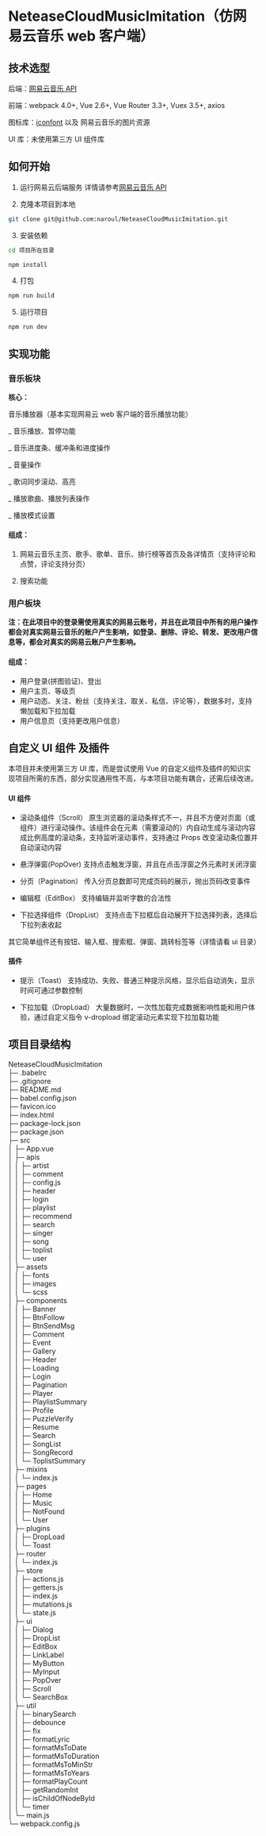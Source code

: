 # NeteaseCloudMusicImitation（仿网易云音乐 web 客户端）

## 技术选型

后端：[网易云音乐 API](https://github.com/Binaryify/NeteaseCloudMusicApi 'Binaryify/NeteaseCloudMusicApi')

前端：webpack 4.0+, Vue 2.6+, Vue Router 3.3+, Vuex 3.5+, axios

图标库：[iconfont](https://www.iconfont.cn) 以及 网易云音乐的图片资源

UI 库：未使用第三方 UI 组件库

## 如何开始

1. 运行网易云后端服务 详情请参考[网易云音乐 API](https://github.com/Binaryify/NeteaseCloudMusicApi 'Binaryify/NeteaseCloudMusicApi')

2. 克隆本项目到本地

```bash
git clone git@github.com:naroul/NeteaseCloudMusicImitation.git
```

3. 安装依赖

```bash
cd 项目所在目录

npm install
```

4. 打包

```bash
npm run build
```

5. 运行项目

```bash
npm run dev
```

## 实现功能

### 音乐板块

**核心：**

音乐播放器（基本实现网易云 web 客户端的音乐播放功能）

_ 音乐播放、暂停功能

_ 音乐进度条、缓冲条和进度操作

_ 音量操作

_ 歌词同步滚动、高亮

_ 播放歌曲、播放列表操作

_ 播放模式设置

#### 组成：

1. 网易云音乐主页、歌手、歌单、音乐、排行榜等首页及各详情页（支持评论和点赞，评论支持分页）

2. 搜索功能


### 用户板块

**注：在此项目中的登录需使用真实的网易云账号，并且在此项目中所有的用户操作都会对真实网易云音乐的账户产生影响，如登录、删除、评论、转发、更改用户信息等，都会对真实的网易云账户产生影响。**

#### 组成：

- 用户登录(拼图验证)、登出
- 用户主页、等级页
- 用户动态、关注、粉丝（支持关注、取关、私信、评论等），数据多时，支持懒加载和下拉加载
- 用户信息页（支持更改用户信息）


## 自定义 UI 组件 及插件

本项目并未使用第三方 UI 库，而是尝试使用 Vue 的自定义组件及插件的知识实现项目所需的东西，部分实现通用性不高，与本项目功能有耦合，还需后续改进。

#### UI 组件

- 滚动条组件（Scroll） 原生浏览器的滚动条样式不一，并且不方便对页面（或组件）进行滚动操作。该组件会在元素（需要滚动的）内自动生成与滚动内容成比例高度的滚动条，支持监听滚动事件，支持通过 Props 改变滚动条位置并自动滚动内容

- 悬浮弹窗(PopOver) 支持点击触发浮窗，并且在点击浮窗之外元素时关闭浮窗

- 分页（Pagination） 传入分页总数即可完成页码的展示，抛出页码改变事件

- 编辑框（EditBox） 支持编辑并监听字数的合法性

- 下拉选择组件（DropList） 支持点击下拉框后自动展开下拉选择列表，选择后下拉列表收起

其它简单组件还有按钮、输入框、搜索框、弹窗、跳转标签等（详情请看 ui 目录）

#### 插件

- 提示（Toast） 支持成功、失败、普通三种提示风格，显示后自动消失，显示时间可通过参数控制

- 下拉加载（DropLoad） 大量数据时，一次性加载完成数据影响性能和用户体验，通过自定义指令 v-dropload 绑定滚动元素实现下拉加载功能


## 项目目录结构

NeteaseCloudMusicImitation  
├─ .babelrc                                      
├─ .gitignore                           
├─ README.md  
├─ babel.config.json                     
├─ favicon.ico  
├─ index.html                            
├─ package-lock.json  
├─ package.json  
├─ src  
│    ├─ App.vue                           
│    ├─ apis                             
│    │    ├─ artist                           
│    │    ├─ comment  
│    │    ├─ config.js                        
│    │    ├─ header    
│    │    ├─ login  
│    │    ├─ playlist  
│    │    ├─ recommend  
│    │    ├─ search  
│    │    ├─ singer    
│    │    ├─ song   
│    │    ├─ toplist  
│    │    └─ user  
│    ├─ assets                            
│    │    ├─ fonts  
│    │    ├─ images  
│    │    └─ scss  
│    ├─ components                      
│    │    ├─ Banner                          
│    │    ├─ BtnFollow                      
│    │    ├─ BtnSendMsg                    
│    │    ├─ Comment                         
│    │    ├─ Event                            
│    │    ├─ Gallery                         
│    │    ├─ Header                           
│    │    ├─ Loading                        
│    │    ├─ Login                           
│    │    ├─ Pagination                     
│    │    ├─ Player                        
│    │    ├─ PlaylistSummary                 
│    │    ├─ Profile                       
│    │    ├─ PuzzleVerify                   
│    │    ├─ Resume                        
│    │    ├─ Search                         
│    │    ├─ SongList                      
│    │    ├─ SongRecord                   
│    │    └─ ToplistSummary                 
│    ├─ mixins                            
│    │    └─ index.js  
│    ├─ pages                           
│    │    ├─ Home                            
│    │    ├─ Music                          
│    │    ├─ NotFound                       
│    │    └─ User                            
│    ├─ plugins                           
│    │    ├─ DropLoad                        
│    │    └─ Toast                            
│    ├─ router                          
│    │    └─ index.js  
│    ├─ store                             
│    │    ├─ actions.js                      
│    │    ├─ getters.js                     
│    │    ├─ index.js                         
│    │    ├─ mutations.js                     
│    │    └─ state.js                        
│    ├─ ui                               
│    │    ├─ Dialog                           
│    │    ├─ DropList                        
│    │    ├─ EditBox                        
│    │    ├─ LinkLabel                       
│    │    ├─ MyButton                         
│    │    ├─ MyInput                         
│    │    ├─ PopOver                         
│    │    ├─ Scroll                         
│    │    └─ SearchBox                      
│    ├─ util                            
│    │    ├─ binarySearch                  
│    │    ├─ debounce                       
│    │    ├─ fix                           
│    │    ├─ formatLyric                   
│    │    ├─ formatMsToDate                
│    │    ├─ formatMsToDuration            
│    │    ├─ formatMsToMinStr              
│    │    ├─ formatMsToYears                
│    │    ├─ formatPlayCount               
│    │    ├─ getRandomInt                   
│    │    ├─ isChildOfNodeById              
│    │    └─ timer    
│    └─ main.js                                               
└─ webpack.config.js                     